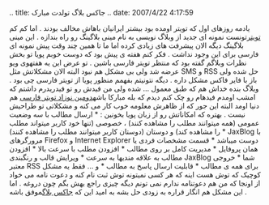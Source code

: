 .. title: جاکس بلاگ تولدت مبارک .. date: 2007/4/22 4:17:59

یادمه روزهای اول که تویتر اومده بود بیشتر ایرانیان باهاش مخالف بودند .
اما کم کم [تویتر](http://twitter.com/)تونست نمونه ای جدید از وبلاگ نویسی
به نام مینی بلاگینگ رو راه بندازه . این مینی بلاگینگ دیگه الان پیشرفت
های زیادی کرده اما ما تا همین چند وقت پیش نمونه ای فارسی برای این وجود
نداشت . فکر کنم هفته ی پیش بود که دوست خوبم پویا تو بخش نظرات وبلاگم
گفته بود که منتظر تویتر فارسی باشین . تو عرض این یه هفتهوی ویو عرضه شد
ولی بی مشکل هم نبود البته الان مشکلاتش مثل SMS و RSS حل شده ولی باز با
فایر فاکس مشکل داره . دیگه نتونیتم بفهمم منظور پویا از تویتر فارسی چی
بود . وبلاگ بنده خداش هم که طبق معمول … شده ولی من فیدش رو تو فیدریدرم
داشتم که امشب اومدم فیدهام رو چک کنم دیدم که بله مبارکا باشه[دومین نوزاد
تویتر فارسی](http://www.jaxblog.com/) هم دنیا اومد البته این جور که از
ظاهرش معلومه خوب کار می کنه و مشکلاتی تو طراحیش نیست . بهتره که امکاناتش
رو از زبان پویا بخونین : \* ارسال مطالب با سه وضعیت عمومی (همه میتوانند
مطلب را مشاهده کنند) ، خصوصی (تنها خود کاربر میتواند مطلب را مشاهده کند)
و دوستان (دوستان کاربر میتوانند مطلب را مشاهده کنند) \* JaxBlog با
مرورگرهای Firefox و Internet Explorer دوست میباشد \* قسمت مشخصات فردی یا
همان پروفایل \* مدیریت کامل بر روی مطالب \* افزودن مطلب با سرعت بالا \*
افزودن مطالب به علاقه مندیها به سرعت \* ویرایش قالب و رنگبندی JaxBlog
شما \* خروجی معتبر RSS برای همه ی مطالب \* قابلیت ارسال پاسخ به مطالب \*
و … فقط یه مشکل کوچیک که توش هست اینه که هر کسی نمیتونه توش ثبت نام کنه
و دعوت نامه می خواد از اونجا که من هم دعوتنامه ندارم نمی تونم دیگه چیزی
راجع بهش بگم چون دروغه . اما این مشکل هم انگار قراره به زودی حل بشه به
امید این که [جاکس بلاگ](http://www.jaxblog.com/)موفق باشه .

